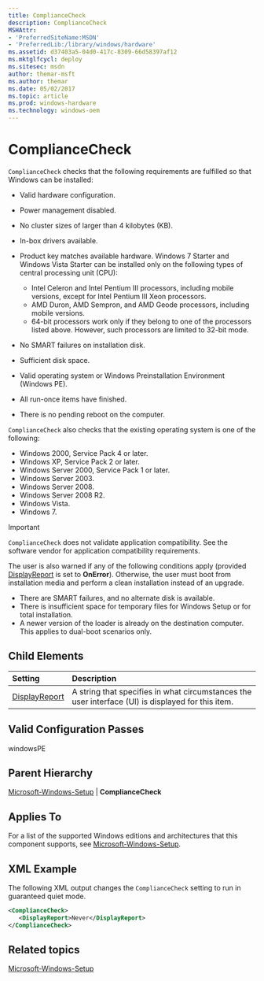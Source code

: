 ```yaml
---
title: ComplianceCheck
description: ComplianceCheck
MSHAttr:
- 'PreferredSiteName:MSDN'
- 'PreferredLib:/library/windows/hardware'
ms.assetid: d37403a5-04d0-417c-8309-66d58397af12
ms.mktglfcycl: deploy
ms.sitesec: msdn
author: themar-msft
ms.author: themar
ms.date: 05/02/2017
ms.topic: article
ms.prod: windows-hardware
ms.technology: windows-oem
---
```

# ComplianceCheck

`ComplianceCheck` checks that the following requirements are fulfilled so that Windows can be installed:

* Valid hardware configuration.
* Power management disabled.
* No cluster sizes of larger than 4 kilobytes (KB).
* In-box drivers available.
* Product key matches available hardware. Windows 7 Starter and Windows Vista Starter can be installed only on the following types of central processing unit (CPU):

  * Intel Celeron and Intel Pentium III processors, including mobile versions, except for Intel Pentium III Xeon processors.
  * AMD Duron, AMD Sempron, and AMD Geode processors, including mobile versions.
  * 64-bit processors work only if they belong to one of the processors listed above. However, such processors are limited to 32-bit mode.

* No SMART failures on installation disk.
* Sufficient disk space.
* Valid operating system or Windows Preinstallation Environment (Windows PE).
* All run-once items have finished.
* There is no pending reboot on the computer.

`ComplianceCheck` also checks that the existing operating system is one of the following:

* Windows 2000, Service Pack 4 or later.
* Windows XP, Service Pack 2 or later.
* Windows Server 2000, Service Pack 1 or later.
* Windows Server 2003.
* Windows Server 2008.
* Windows Server 2008 R2.
* Windows Vista.
* Windows 7.

> [!Important]
> `ComplianceCheck` does not validate application compatibility. See the software vendor for application compatibility requirements.

The user is also warned if any of the following conditions apply (provided [DisplayReport](microsoft-windows-setup-compliancecheck-displayreport.md) is set to **OnError**). Otherwise, the user must boot from installation media and perform a clean installation instead of an upgrade.

* There are SMART failures, and no alternate disk is available.
* There is insufficient space for temporary files for Windows Setup or for total installation.
* A newer version of the loader is already on the destination computer. This applies to dual-boot scenarios only.

## Child Elements

| Setting                 | Description                                                                           |
|:------------------------|:--------------------------------------------------------------------------------------|
| [DisplayReport](microsoft-windows-setup-compliancecheck-displayreport.md) | A string that specifies in what circumstances the user interface (UI) is displayed for this item. |

## Valid Configuration Passes

windowsPE

## Parent Hierarchy

[Microsoft-Windows-Setup](microsoft-windows-setup.md) | **ComplianceCheck**

## Applies To

For a list of the supported Windows editions and architectures that this component supports, see [Microsoft-Windows-Setup](microsoft-windows-setup.md).

## XML Example

The following XML output changes the `ComplianceCheck` setting to run in guaranteed quiet mode.

```XML
<ComplianceCheck>
   <DisplayReport>Never</DisplayReport>
</ComplianceCheck>
```

## Related topics

[Microsoft-Windows-Setup](microsoft-windows-setup.md)
